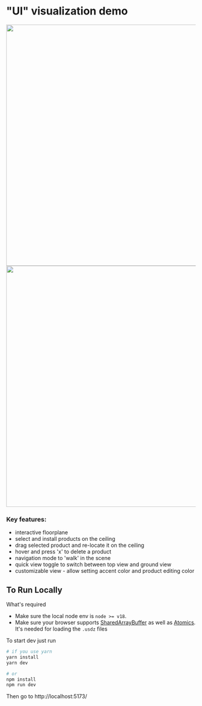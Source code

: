# "UI" visualization demo

<img src="https://github.com/user-attachments/assets/c926bf7b-cf77-4088-b6dd-c91a67142425" width="640">
<img src="https://github.com/user-attachments/assets/4f496b82-1169-401e-91c0-58e30650d5ff" width="640">



### Key features:

- interactive floorplane
- select and install products on the ceiling
- drag selected product and re-locate it on the ceiling
- hover and press 'x' to delete a product
- navigation mode to 'walk' in the scene
- quick view toggle to switch between top view and ground view
- customizable view - allow setting accent color and product editing color

## To Run Locally

What's required
- Make sure the local node env is  `node >= v18`.
- Make sure your browser supports [SharedArrayBuffer](https://developer.mozilla.org/fr/docs/Web/JavaScript/Reference/Global_Objects/SharedArrayBuffer) as well as [Atomics](https://developer.mozilla.org/fr/docs/Web/JavaScript/Reference/Global_Objects/Atomics). It's needed for loading the `.usdz` files

To start dev just run

```bash
# if you use yarn
yarn install
yarn dev

# or
npm install
npm run dev
```
Then go to http://localhost:5173/

